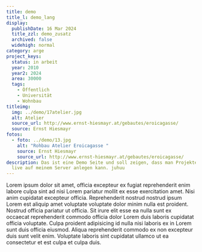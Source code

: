 ```yaml
---
title: demo
title_l: demo_lang
display:
  publishDate: 16 Mar 2024
  title_zzl: demo_zusatz
  archived: false
  widehigh: normal
category: arge
project_keys:
  status: in arbeit
  year: 2010
  year2: 2024
  area: 30000
  tags:
    - Öffentlich
    - Universität
    - Wohnbau
titleimg:
  img: ../demo/17atelier.jpg
  alt: Atelier
  source_url: http://www.ernst-hiesmayr.at/gebautes/eroicagasse/
  source: Ernst Hiesmayr
fotos:
  - foto: ../demo/13.jpg
    alt: "Rohbau Atelier Eroicagasse "
    source: Ernst Hiesmayr
    source_url: http://www.ernst-hiesmayr.at/gebautes/eroicagasse/
description: Das ist eine Demo Seite und soll zeigen, dass man Projekte jetzt
  live auf meinem Server anlegen kann. juhuu
---
```

Lorem ipsum dolor sit amet, officia excepteur ex fugiat reprehenderit enim labore culpa sint ad nisi Lorem pariatur mollit ex esse exercitation amet. Nisi anim cupidatat excepteur officia. Reprehenderit nostrud nostrud ipsum Lorem est aliquip amet voluptate voluptate dolor minim nulla est proident. Nostrud officia pariatur ut officia. Sit irure elit esse ea nulla sunt ex occaecat reprehenderit commodo officia dolor Lorem duis laboris cupidatat officia voluptate. Culpa proident adipisicing id nulla nisi laboris ex in Lorem sunt duis officia eiusmod. Aliqua reprehenderit commodo ex non excepteur duis sunt velit enim. Voluptate laboris sint cupidatat ullamco ut ea consectetur et est culpa et culpa duis.

